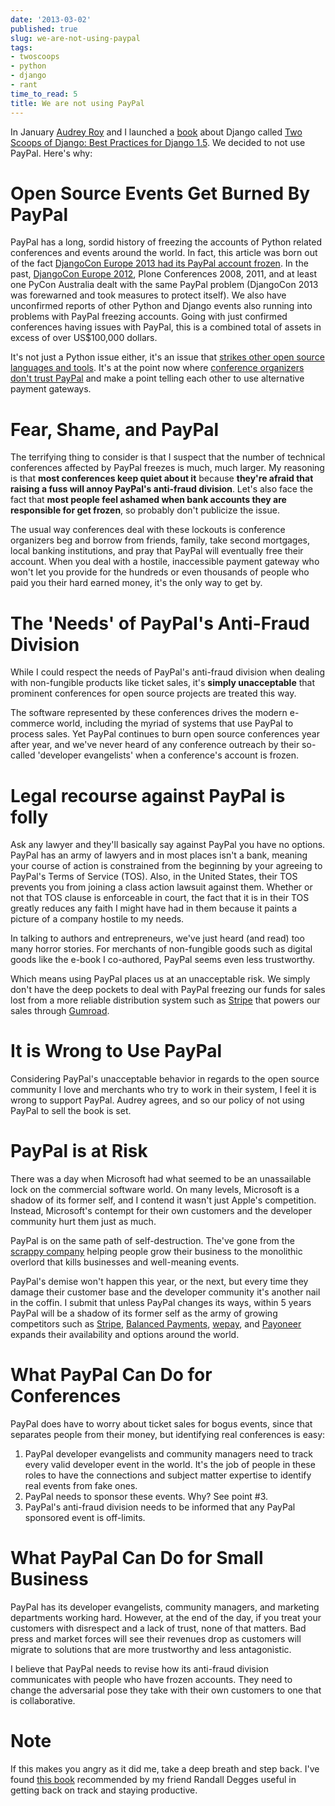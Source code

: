 ```yaml
---
date: '2013-03-02'
published: true
slug: we-are-not-using-paypal
tags:
- twoscoops
- python
- django
- rant
time_to_read: 5
title: We are not using PayPal
---
```


In January [Audrey Roy](https://audrey.roygreenfeld.com) and I launched a
[book](https://roygreenfeld.com/products/two-scoops-of-django-1-5) about Django called [Two Scoops of
Django: Best Practices for Django 1.5](https://roygreenfeld.com/products/two-scoops-of-django-1-5). We
decided to not use PayPal. Here's why:

Open Source Events Get Burned By PayPal
=======================================

PayPal has a long, sordid history of freezing the accounts of Python
related conferences and events around the world. In fact, this article
was born out of the fact [DjangoCon Europe 2013 had its PayPal account
frozen](http://blog.djangocircus.com/post/43806402173/back-on-track). In
the past, [DjangoCon Europe 2012](http://2012.djangocon.eu/), Plone
Conferences 2008, 2011, and at least one PyCon Australia dealt with the
same PayPal problem (DjangoCon 2013 was forewarned and took measures to
protect itself). We also have unconfirmed reports of other Python and
Django events also running into problems with PayPal freezing accounts.
Going with just confirmed conferences having issues with PayPal, this is
a combined total of assets in excess of over US$100,000 dollars.

It's not just a Python issue either, it's an issue that [strikes other
open source languages and
tools](http://conferencesburnedbypaypal.tumblr.com/). It's at the point
now where [conference organizers don't trust
PayPal](http://aralbalkan.com/3898/) and make a point telling each other
to use alternative payment gateways.

Fear, Shame, and PayPal
=======================

The terrifying thing to consider is that I suspect that the number of
technical conferences affected by PayPal freezes is much, much larger.
My reasoning is that **most conferences keep quiet about it** because
**they're afraid that raising a fuss will annoy PayPal's anti-fraud
division**. Let's also face the fact that **most people feel ashamed
when bank accounts they are responsible for get frozen**, so probably
don't publicize the issue.

The usual way conferences deal with these lockouts is conference
organizers beg and borrow from friends, family, take second mortgages,
local banking institutions, and pray that PayPal will eventually free
their account. When you deal with a hostile, inaccessible payment
gateway who won't let you provide for the hundreds or even thousands of
people who paid you their hard earned money, it's the only way to get
by.

The 'Needs' of PayPal's Anti-Fraud Division
==============================================

While I could respect the needs of PayPal's anti-fraud division when
dealing with non-fungible products like ticket sales, it's **simply
unacceptable** that prominent conferences for open source projects are
treated this way.

The software represented by these conferences drives the modern
e-commerce world, including the myriad of systems that use PayPal to
process sales. Yet PayPal continues to burn open source conferences year
after year, and we've never heard of any conference outreach by their
so-called 'developer evangelists' when a conference's account is
frozen.

Legal recourse against PayPal is folly
======================================

Ask any lawyer and they'll basically say against PayPal you have no
options. PayPal has an army of lawyers and in most places isn't a bank,
meaning your course of action is constrained from the beginning by your
agreeing to PayPal's Terms of Service (TOS). Also, in the United
States, their TOS prevents you from joining a class action lawsuit
against them. Whether or not that TOS clause is enforceable in court,
the fact that it is in their TOS greatly reduces any faith I might have
had in them because it paints a picture of a company hostile to my
needs.

In talking to authors and entrepreneurs, we've just heard (and read)
too many horror stories. For merchants of non-fungible goods such as
digital goods like the e-book I co-authored, PayPal seems even less
trustworthy.

Which means using PayPal places us at an unacceptable risk. We simply
don't have the deep pockets to deal with PayPal freezing our funds for
sales lost from a more reliable distribution system such as
[Stripe](https://stripe.com) that powers our sales through
[Gumroad](https://gumroad.com).

It is Wrong to Use PayPal
=========================

Considering PayPal's unacceptable behavior in regards to the open
source community I love and merchants who try to work in their system, I
feel it is wrong to support PayPal. Audrey agrees, and so our policy of
not using PayPal to sell the book is set.

PayPal is at Risk
=================

There was a day when Microsoft had what seemed to be an unassailable
lock on the commercial software world. On many levels, Microsoft is a
shadow of its former self, and I contend it wasn't just Apple's
competition. Instead, Microsoft's contempt for their own customers and
the developer community hurt them just as much.

PayPal is on the same path of self-destruction. The've gone from the
[scrappy
company](http://www.amazon.com/The-PayPal-Wars-Battles-Planet/dp/0977898431/?tag=ihpydanny-20)
helping people grow their business to the monolithic overlord that kills
businesses and well-meaning events.

PayPal's demise won't happen this year, or the next, but every time
they damage their customer base and the developer community it's
another nail in the coffin. I submit that unless PayPal changes its
ways, within 5 years PayPal will be a shadow of its former self as the
army of growing competitors such as [Stripe](https://stripe.com),
[Balanced Payments](https://www.balancedpayments.com/),
[wepay](https://www.wepay.com/), and
[Payoneer](https://www.payoneer.com/) expands their availability and
options around the world.

What PayPal Can Do for Conferences
==================================

PayPal does have to worry about ticket sales for bogus events, since
that separates people from their money, but identifying real conferences
is easy:

1.  PayPal developer evangelists and community managers need to track
    every valid developer event in the world. It's the job of people in
    these roles to have the connections and subject matter expertise to
    identify real events from fake ones.
2.  PayPal needs to sponsor these events. Why? See point #3.
3.  PayPal's anti-fraud division needs to be informed that any PayPal
    sponsored event is off-limits.

What PayPal Can Do for Small Business
=====================================

PayPal has its developer evangelists, community managers, and marketing
departments working hard. However, at the end of the day, if you treat
your customers with disrespect and a lack of trust, none of that
matters. Bad press and market forces will see their revenues drop as
customers will migrate to solutions that are more trustworthy and less
antagonistic.

I believe that PayPal needs to revise how its anti-fraud division
communicates with people who have frozen accounts. They need to change
the adversarial pose they take with their own customers to one that is
collaborative.

Note
====

If this makes you angry as it did me, take a deep breath and step back.
I've found [this
book](http://www.amazon.com/gp/product/0807012394/ref=as_li_ss_tl?ie=UTF8&camp=1789&creative=390957&creativeASIN=0807012394&linkCode=as2&tag=ihpydanny-20)
recommended by my friend Randall Degges useful in getting back on track
and staying productive.
